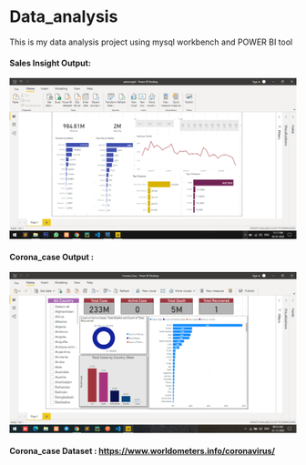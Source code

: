 # Data_analysis
This is my data analysis project using mysql workbench and POWER BI tool

#### Sales Insight Output:
![output](Sales_insight/output.png)

#### Corona_case Output : 
![output](Corona_Case/output.png)
#### Corona_case Dataset : https://www.worldometers.info/coronavirus/
